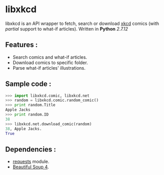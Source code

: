 # libxkcd

libxkcd is an API wrapper to fetch, search or download [xkcd](http://www.xkcd.com/) comics (with *partial* support to what-if articles). Written in **Python** *2.7.12*

## Features : 
+ Search comics and what-if articles.
+ Download comics to specific folder.
+ Parse what-if articles' illustrations.

## Sample code : 
```python
>>> import libxkcd.comic, libxkcd.net
>>> random = libxkcd.comic.random_comic()
>>> print random.Title
Apple Jacks
>>> print random.ID
38
>>> libxkcd.net.download_comic(random)
38, Apple Jacks.
True
```

## Dependencies : 
+ [requests](http://docs.python-requests.org/en/master/) module.
+ [Beautiful Soup 4](https://pypi.python.org/pypi/beautifulsoup4).
